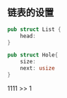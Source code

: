 ## 链表的设置
```Rust
pub struct List {
    head: 
}

pub struct Hole{
    size: 
    next: usize
}
```


1111 >> 1


